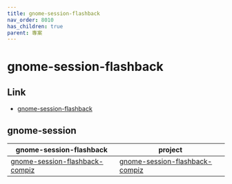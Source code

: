 ```yaml
---
title: gnome-session-flashback
nav_order: 8010
has_children: true
parent: 專案
---
```



# gnome-session-flashback


## Link

* [gnome-session-flashback](https://github.com/samwhelp/note-about-gnome-flashback/tree/gh-pages/_demo/project/gnome-session/gnome-session-flashback)


## gnome-session

| gnome-session-flashback | project |
| --- | --- |
| [gnome-session-flashback-compiz](gnome-session-flashback-compiz) | [gnome-session-flashback-compiz](https://github.com/samwhelp/note-about-gnome-flashback/tree/gh-pages/_demo/project/gnome-session/gnome-session-flashback/gnome-session-flashback-compiz) |

